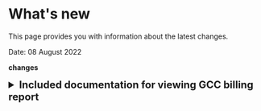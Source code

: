 # What's new

This page provides you with information about the latest changes.
<!--
- latest changes
- announcements
- known issues
- bug fixes
- deprecated functionalities-->

Date: 08 August 2022

**changes**

<details>
<summary style="font-size:20px;font-weight:bold">
Included documentation for viewing GCC billing report</summary>

[Billing report documentation](billing-report-docs/overview-billing-report.md) is now available for agencies to verify if their CSP costs incurred matches with their cloud service usage.

</details>

